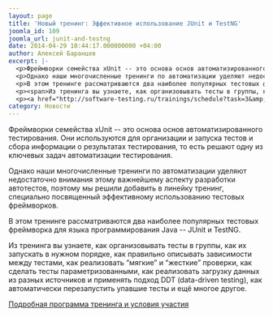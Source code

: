 ```yaml
---
layout: page
title: 'Новый тренинг: Эффективное использование JUnit и TestNG'
joomla_id: 109
joomla_url: junit-and-testng
date: 2014-04-29 10:44:17.000000000 +04:00
author: Алексей Баранцев
excerpt: |-
  <p>Фреймворки семейства xUnit -- это основа основ автоматизированного тестирования. Они используются для организации и запуска тестов и сбора информации о результатах тестирования, то есть решают одну из ключевых задач автоматизации тестирования.</p>
  <p>Однако наши многочисленные тренинги по автоматизации уделяют недостаточно внимания этому важнейшему аспекту разработки автотестов, поэтому мы решили добавить в линейку тренинг, специально посвященный эффективному использованию тестовых фреймворков.</p>
  <p>В этом тренинге рассматриваются два наиболее популярных тестовых фреймворка для языка программирования Java -- JUnit и TestNG.</p>
  <p><span>Из тренинга вы узнаете, как организовывать тесты в группы, как их запускать в нужном порядке, как правильно описывать зависимости между тестами, как реализовать “мягкие” и “жесткие” проверки, как сделать тесты параметризованными, как реализовать загрузку данных из разных источников и применять подход DDT (data-driven testing), как автоматически перезапустить упавшие тесты и ещё многое другое.</span></p>
  <p><a href="http://software-testing.ru/trainings/schedule?task=3&amp;cid=222"><span>Подробная программа тренинга и условия участия</span></a></p>
category: Новости
---
```

<p>Фреймворки семейства xUnit -- это основа основ автоматизированного тестирования. Они используются для организации и запуска тестов и сбора информации о результатах тестирования, то есть решают одну из ключевых задач автоматизации тестирования.</p>
<p>Однако наши многочисленные тренинги по автоматизации уделяют недостаточно внимания этому важнейшему аспекту разработки автотестов, поэтому мы решили добавить в линейку тренинг, специально посвященный эффективному использованию тестовых фреймворков.</p>
<p>В этом тренинге рассматриваются два наиболее популярных тестовых фреймворка для языка программирования Java -- JUnit и TestNG.</p>
<p><span>Из тренинга вы узнаете, как организовывать тесты в группы, как их запускать в нужном порядке, как правильно описывать зависимости между тестами, как реализовать “мягкие” и “жесткие” проверки, как сделать тесты параметризованными, как реализовать загрузку данных из разных источников и применять подход DDT (data-driven testing), как автоматически перезапустить упавшие тесты и ещё многое другое.</span></p>
<p><a href="http://software-testing.ru/trainings/schedule?task=3&amp;cid=222"><span>Подробная программа тренинга и условия участия</span></a></p>
